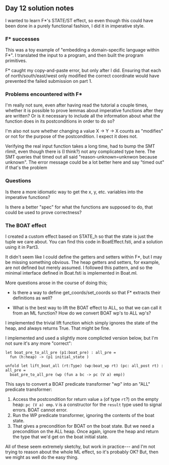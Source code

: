 ## Day 12 solution notes

I wanted to learn F*'s STATE/ST effect, so even though this could have been
done in a purely functional fashion, I did it in imperative style.

### F* successes

This was a toy example of "embedding a domain-specific language within F*".
I translated the input to a program, and then built the program primitives.

F* caught my copy-and-paste error, but only after I did. Ensuring that each
of north/south/east/west only modified the correct coordinate would have
prevented the failed submission on part 1.

### Problems encountered with F*

I'm really not sure, even after having read the tutorial a couple times,
whether it is possible to prove lemmas about imperative functions after
they are written?  Or is it necessary to include all the information about
what the function does in its postconditions in order to do so?

I'm also not sure whether changing a value X -> Y -> X counts as "modifies"
or not for the purpose of the postcondition. I expect it does not.

Verifying the real input function takes a long time, had to bump the SMT
rlimit, even though there is (I think?) not any complicated type here.
The SMT queries that timed out all said "reason-unknown=unknwon because unknown".
The error message could be a lot better here and say "timed out" if that's
the problem

### Questions

Is there a more idiomatic way to get the x, y, etc. variables into
the imperative functions?

Is there a better "spec" for what the functions are supposed to do, that could
be used to prove correctness?

### The BOAT effect

I created a custom effect based on STATE_h so that the state is just the
tuple we care about.  You can find this code in BoatEffect.fsti, and a
solution using it in Part3.

It didn't seem like I could define the getters and setters within F*, but
I may be missing something obvious.  The heap getters and setters, for example,
are not defined but merely assumed.  I followed this pattern, and so
the minimal interface defined in Boat.fsti is implemented in Boat.ml.

More questions arose in the course of doing this;

* Is there a way to define get_coords/set_coords so that F* extracts their
definitions as well?

* What is the best way to lift the BOAT effect to ALL, so that we can call
it from an ML function?  How do we convert BOAT wp's to ALL wp's?

I implemented the trivial lift function which simply ignores the state of
the heap, and always returns True.  That might be fine.

I implemented and used a slightly more complicted version below, but I'm
not sure it's any more "correct":

```FStar
let boat_pre_to_all_pre (p1:boat_pre) : all_pre =
  fun (h:heap) -> (p1 initial_state )

unfold let lift_boat_all (rt:Type) (wp:boat_wp rt) (pc: all_post rt) : all_pre =
  boat_pre_to_all_pre (wp (fun a bc -> pc (V a) emp))
```

This says to convert a BOAT predicate transformer "wp" into an "ALL" predicate
transformer:
  1. Access the postcondition for return value `a` (of type `rt`?) on the empty heap: `pc (V a) emp`.  `V` is a constructor for the `result` type used to signal errors.  BOAT cannot error.
  2. Run the WP predicate transformer, ignoring the contents of the boat state.
  3. That gives a precondition for BOAT on the boat state.  But we need a precondition on the ALL heap.  Once again, ignore the heap and return the type that we'd get on the boat initial state.

All of these seem extremely sketchy, but work in practice--- and I'm not trying to reason about the whole ML effect, so it's probably
OK? But, then we might as well do the easy thing.





